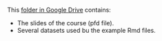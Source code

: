 This [folder in Google Drive](https://drive.google.com/drive/folders/1EsmGHaW7F0zTvqNmN5vYUf92T-Sn4FfA?usp=drive_link) contains:
- The slides of the course (pfd file).
- Several datasets used bu the example Rmd files.
